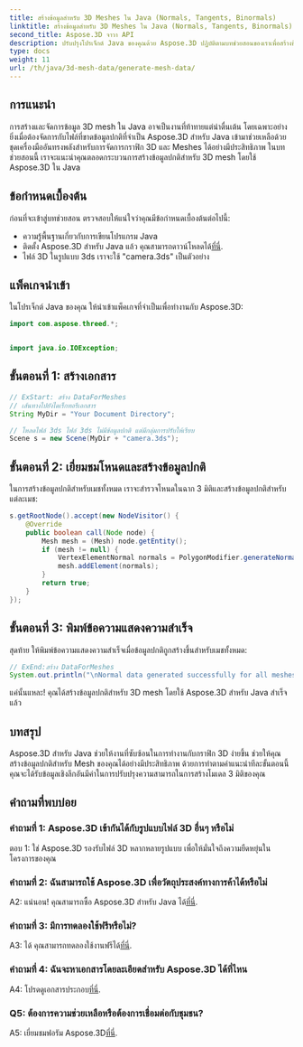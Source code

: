 ```yaml
---
title: สร้างข้อมูลสำหรับ 3D Meshes ใน Java (Normals, Tangents, Binormals)
linktitle: สร้างข้อมูลสำหรับ 3D Meshes ใน Java (Normals, Tangents, Binormals)
second_title: Aspose.3D จาวา API
description: ปรับปรุงโปรเจ็กต์ Java ของคุณด้วย Aspose.3D ปฏิบัติตามบทช่วยสอนของเราเพื่อสร้างข้อมูลปกติสำหรับ 3D Meshes ได้อย่างง่ายดาย ดื่มด่ำไปกับกราฟิก 3D ได้อย่างง่ายดาย
type: docs
weight: 11
url: /th/java/3d-mesh-data/generate-mesh-data/
---
```

## การแนะนำ

การสร้างและจัดการข้อมูล 3D mesh ใน Java อาจเป็นงานที่ท้าทายแต่น่าตื่นเต้น โดยเฉพาะอย่างยิ่งเมื่อต้องจัดการกับไฟล์ที่ขาดข้อมูลปกติที่จำเป็น Aspose.3D สำหรับ Java เข้ามาช่วยเหลือด้วยชุดเครื่องมืออันทรงพลังสำหรับการจัดการกราฟิก 3D และ Meshes ได้อย่างมีประสิทธิภาพ ในบทช่วยสอนนี้ เราจะแนะนำคุณตลอดกระบวนการสร้างข้อมูลปกติสำหรับ 3D mesh โดยใช้ Aspose.3D ใน Java

## ข้อกำหนดเบื้องต้น

ก่อนที่จะเข้าสู่บทช่วยสอน ตรวจสอบให้แน่ใจว่าคุณมีข้อกำหนดเบื้องต้นต่อไปนี้:

- ความรู้พื้นฐานเกี่ยวกับการเขียนโปรแกรม Java
-  ติดตั้ง Aspose.3D สำหรับ Java แล้ว คุณสามารถดาวน์โหลดได้[ที่นี่](https://releases.aspose.com/3d/java/).
- ไฟล์ 3D ในรูปแบบ 3ds เราจะใช้ "camera.3ds" เป็นตัวอย่าง

## แพ็คเกจนำเข้า

ในโปรเจ็กต์ Java ของคุณ ให้นำเข้าแพ็คเกจที่จำเป็นเพื่อทำงานกับ Aspose.3D:

```java
import com.aspose.threed.*;


import java.io.IOException;
```

## ขั้นตอนที่ 1: สร้างเอกสาร

```java
// ExStart: สร้าง DataForMeshes
// เส้นทางไปยังไดเร็กทอรีเอกสาร
String MyDir = "Your Document Directory";

// โหลดไฟล์ 3ds ไฟล์ 3ds ไม่มีข้อมูลปกติ แต่มีกลุ่มการปรับให้เรียบ
Scene s = new Scene(MyDir + "camera.3ds");
```

## ขั้นตอนที่ 2: เยี่ยมชมโหนดและสร้างข้อมูลปกติ

ในการสร้างข้อมูลปกติสำหรับเมชทั้งหมด เราจะสำรวจโหนดในฉาก 3 มิติและสร้างข้อมูลปกติสำหรับแต่ละเมช:

```java
s.getRootNode().accept(new NodeVisitor() {
    @Override
    public boolean call(Node node) {
        Mesh mesh = (Mesh) node.getEntity();
        if (mesh != null) {
            VertexElementNormal normals = PolygonModifier.generateNormal(mesh);
            mesh.addElement(normals);
        }
        return true;
    }
});
```

## ขั้นตอนที่ 3: พิมพ์ข้อความแสดงความสำเร็จ

สุดท้าย ให้พิมพ์ข้อความแสดงความสำเร็จเมื่อข้อมูลปกติถูกสร้างขึ้นสำหรับเมชทั้งหมด:

```java
// ExEnd:สร้าง DataForMeshes
System.out.println("\nNormal data generated successfully for all meshes.");
```

แค่นั้นแหละ! คุณได้สร้างข้อมูลปกติสำหรับ 3D mesh โดยใช้ Aspose.3D สำหรับ Java สำเร็จแล้ว

## บทสรุป

Aspose.3D สำหรับ Java ช่วยให้งานที่ซับซ้อนในการทำงานกับกราฟิก 3D ง่ายขึ้น ช่วยให้คุณสร้างข้อมูลปกติสำหรับ Mesh ของคุณได้อย่างมีประสิทธิภาพ ด้วยการทำตามคำแนะนำทีละขั้นตอนนี้ คุณจะได้รับข้อมูลเชิงลึกอันมีค่าในการปรับปรุงความสามารถในการสร้างโมเดล 3 มิติของคุณ

## คำถามที่พบบ่อย

### คำถามที่ 1: Aspose.3D เข้ากันได้กับรูปแบบไฟล์ 3D อื่นๆ หรือไม่

ตอบ 1: ใช่ Aspose.3D รองรับไฟล์ 3D หลากหลายรูปแบบ เพื่อให้มั่นใจถึงความยืดหยุ่นในโครงการของคุณ

### คำถามที่ 2: ฉันสามารถใช้ Aspose.3D เพื่อวัตถุประสงค์ทางการค้าได้หรือไม่

 A2: แน่นอน! คุณสามารถซื้อ Aspose.3D สำหรับ Java ได้[ที่นี่](https://purchase.aspose.com/buy).

### คำถามที่ 3: มีการทดลองใช้ฟรีหรือไม่?

 A3: ได้ คุณสามารถทดลองใช้งานฟรีได้[ที่นี่](https://releases.aspose.com/).

### คำถามที่ 4: ฉันจะหาเอกสารโดยละเอียดสำหรับ Aspose.3D ได้ที่ไหน

 A4: โปรดดูเอกสารประกอบ[ที่นี่](https://reference.aspose.com/3d/java/).

### Q5: ต้องการความช่วยเหลือหรือต้องการเชื่อมต่อกับชุมชน?

 A5: เยี่ยมชมฟอรัม Aspose.3D[ที่นี่](https://forum.aspose.com/c/3d/18).